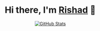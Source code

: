 <p>
  <h1 align="center">
    <b>Hi there, I'm <a href="https://p3terx.com">Rishad</a> 👋</b>
  </h1>
</p>

<p align="center">
  <a href="https://github.com/P3TERX">
    <img alt="GitHub Stats" src="[![GitHub Streak](https://github-readme-streak-stats.herokuapp.com?user=rishad13)](https://git.io/streak-stats)" />
    </a>
</p>
